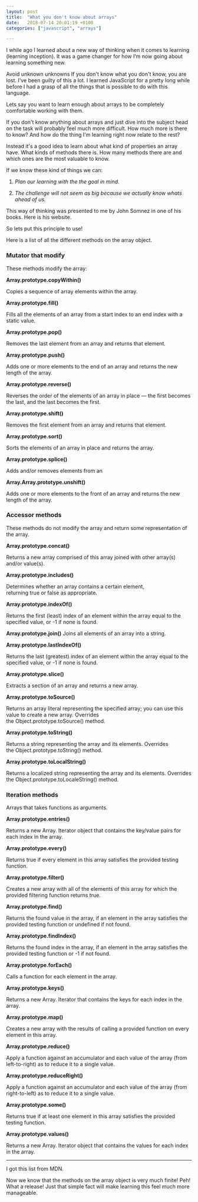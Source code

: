 ```yaml
---
layout: post
title:  "What you don't know about arrays"
date:   2018-07-14 20:01:19 +0100
categories: ["javascript", "arrays"]

---
```

I while ago I learned about a new way of thinking when it comes to learning (learning inception). It was a game changer for how I’m now going about learning something new.

Avoid unknown unknowns
If you don't know what you don't know, you are lost. I've been guilty of this a lot. I learned JavaScript for a pretty long while before I had a grasp of all the things that is possible to do with this language.

Lets say you want to learn enough about arrays to be completely comfortable working with them.

If you don't know anything about arrays and just dive into the subject head on the task will probably feel much more difficult. How much more is there to know? And how do the thing I'm learning right now relate to the rest?

Instead it's a good idea to learn about what kind of properties an array have. What kinds of methods there is. How many methods there are and which ones are the most valuable to know.

If we know these kind of things we can:

1. *Plan our learning with the the goal in mind.*

2. *The challenge will not seem as big because we actually know whats ahead of us.*

This way of thinking was presented to me by John Somnez in one of his books. Here is his website.

So lets put this principle to use!

Here is a list of all the different methods on the array object.

### Mutator that modify
These methods modify the array:

**Array.prototype.copyWithin()**

Copies a sequence of array elements within the array.

**Array.prototype.fill()**

Fills all the elements of an array from a start index to an end index with a static value.

**Array.prototype.pop()**

Removes the last element from an array and returns that element.

**Array.prototype.push()**

Adds one or more elements to the end of an array and returns the new length of the array.

**Array.prototype.reverse()**

Reverses the order of the elements of an array in place — the first becomes the last, and the last becomes the first.

**Array.prototype.shift()**

Removes the first element from an array and returns that element.

**Array.prototype.sort()**

Sorts the elements of an array in place and returns the array.

**Array.prototype.splice()**

Adds and/or removes elements from an

**Array.Array.prototype.unshift()**

Adds one or more elements to the front of an array and returns the new length of the array.

### Accessor methods
These methods do not modify the array and return some representation of the array.

**Array.prototype.concat()**

Returns a new array comprised of this array joined with other array(s) and/or value(s).

**Array.prototype.includes()**

Determines whether an array contains a certain element, returning true or false as appropriate.

**Array.prototype.indexOf()**

Returns the first (least) index of an element within the array equal to the specified value, or -1 if none is found.

**Array.prototype.join()**
Joins all elements of an array into a string.

**Array.prototype.lastIndexOf()**

Returns the last (greatest) index of an element within the array equal to the specified value, or -1 if none is found.

**Array.prototype.slice()**

Extracts a section of an array and returns a new array.

**Array.prototype.toSource()**

Returns an array literal representing the specified array; you can use this value to create a new array. Overrides the Object.prototype.toSource() method.

**Array.prototype.toString()**

Returns a string representing the array and its elements. Overrides the Object.prototype.toString() method.

**Array.prototype.toLocalString()**

Returns a localized string representing the array and its elements. Overrides the Object.prototype.toLocaleString() method.

### Iteration methods
Arrays that takes functions as arguments.

**Array.prototype.entries()**

Returns a new Array. Iterator object that contains the key/value pairs for each index in the array.

**Array.prototype.every()**

Returns true if every element in this array satisfies the provided testing function.

**Array.prototype.filter()**

Creates a new array with all of the elements of this array for which the provided filtering function returns true.

**Array.prototype.find()**

Returns the found value in the array, if an element in the array satisfies the provided testing function or undefined if not found.

**Array.prototype.findIndex()**

Returns the found index in the array, if an element in the array satisfies the provided testing function or -1 if not found.

**Array.prototype.forEach()**

Calls a function for each element in the array.

**Array.prototype.keys()**

Returns a new Array. Iterator that contains the keys for each index in the array.

**Array.prototype.map()**

Creates a new array with the results of calling a provided function on every element in this array.

**Array.prototype.reduce()**

Apply a function against an accumulator and each value of the array (from left-to-right) as to reduce it to a single value.

**Array.prototype.reduceRight()**

Apply a function against an accumulator and each value of the array (from right-to-left) as to reduce it to a single value.

**Array.prototype.some()**

Returns true if at least one element in this array satisfies the provided testing function.

**Array.prototype.values()**

Returns a new Array. Iterator object that contains the values for each index in the array.

___


I got this list from MDN.

Now we know that the methods on the array object is very much finite! Peh! What a release! Just that simple fact will make learning this feel much more manageable.